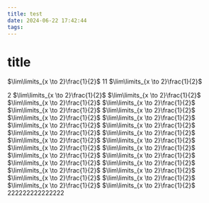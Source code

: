 ```yaml
---
title: test
date: 2024-06-22 17:42:44
tags:
---
```

# title
$\lim\limits_{x \to 2}\frac{1}{2}$
11
$\lim\limits_{x \to 2}\frac{1}{2}$

2
$\lim\limits_{x \to 2}\frac{1}{2}$
$\lim\limits_{x \to 2}\frac{1}{2}$
$\lim\limits_{x \to 2}\frac{1}{2}$
$\lim\limits_{x \to 2}\frac{1}{2}$
$\lim\limits_{x \to 2}\frac{1}{2}$
$\lim\limits_{x \to 2}\frac{1}{2}$
$\lim\limits_{x \to 2}\frac{1}{2}$
$\lim\limits_{x \to 2}\frac{1}{2}$
$\lim\limits_{x \to 2}\frac{1}{2}$
$\lim\limits_{x \to 2}\frac{1}{2}$
$\lim\limits_{x \to 2}\frac{1}{2}$
$\lim\limits_{x \to 2}\frac{1}{2}$
$\lim\limits_{x \to 2}\frac{1}{2}$
$\lim\limits_{x \to 2}\frac{1}{2}$
$\lim\limits_{x \to 2}\frac{1}{2}$
$\lim\limits_{x \to 2}\frac{1}{2}$
$\lim\limits_{x \to 2}\frac{1}{2}$
$\lim\limits_{x \to 2}\frac{1}{2}$
$\lim\limits_{x \to 2}\frac{1}{2}$
$\lim\limits_{x \to 2}\frac{1}{2}$
$\lim\limits_{x \to 2}\frac{1}{2}$
$\lim\limits_{x \to 2}\frac{1}{2}$
$\lim\limits_{x \to 2}\frac{1}{2}$
$\lim\limits_{x \to 2}\frac{1}{2}$
$\lim\limits_{x \to 2}\frac{1}{2}$
$\lim\limits_{x \to 2}\frac{1}{2}$
222222222222222